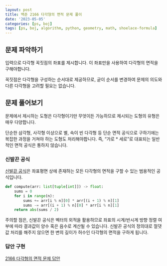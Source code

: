 ```yaml
---
layout: post
title: 백준 2166 다각형의 면적 문제 풀이
date: '2023-05-05'
categories: [ps, boj]
tags: [ps, boj, algorithm, python, geometry, math, shoelace-formula]
---
```


## 문제 파악하기

입력으로 다각형 꼭짓점의 좌표를 제시합니다. 이 좌표만을 사용하여 다각형의 면적을 구해야합니다.

꼭짓점은 다각형을 구성하는 순서대로 제공하므로, 굳이 순서를 변경하여 문제의 의도와 다른 다각형을 고려할 필요는 없습니다.

## 문제 풀어보기

문제에서 제시하는 도형은 다각형이기만 무엇이든 가능하므로 제시되는 도형의 유형은 매우 다양합니다.

단순한 삼각형, 사각형 이상으로 별, 속이 빈 다각형 등 단순 면적 공식으로 구하기에는 복잡한 과정을 거쳐야 하는 도형도 처리해야합니다. 즉, “가로 * 세로”로 대표되는 일반적인 면적 공식은 통하지 않습니다.

### 신발끈 공식

[신발끈 공식](https://ko.wikipedia.org/wiki/신발끈_공식)은 좌표평면 상에 존재하는 모든 다각형의 면적을 구할 수 있는 범용적인 공식입니다.

```python
def compute(arr: list[tuple[int]]) -> float:
    sums = 0
    for i in range(n):
        sums += arr[i % n][0] * arr[(i + 1) % n][1]
        sums -= arr[(i + 1) % n][0] * arr[i % n][1]
    return abs(sums / 2)
```

주의할 점은, 신발끈 공식은 벡터의 외적을 활용하므로 좌표의 시계/반시계 방향 정렬 여부에 따라 결과값이 양수 혹은 음수로 계산될 수 있습니다. 신발끈 공식의 정의대로 절댓값 처리를 해주지 않으면 한 변의 길이가 허수인 다각형의 면적을 구하게 됩니다.

### 답안 구현

[2166 다각형의 면적 문제 답안](https://github.com/ShapeLayer/training/blob/main/tasks/online_judge/baekjoon/python/2166.py)
